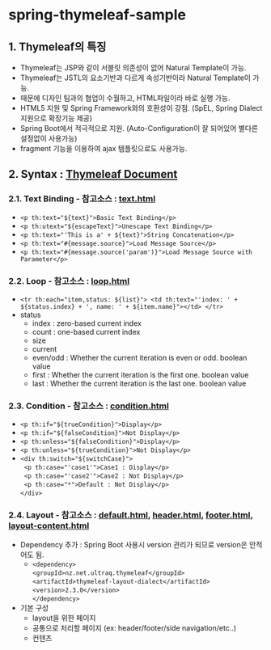 # spring-thymeleaf-sample 
## 1. Thymeleaf의 특징
- Thymeleaf는 JSP와 같이 서블릿 의존성이 없어 Natural Template이 가능.
- Thymeleaf는 JSTL의 요소기반과 다르게 속성기반이라 Natural Template이 가능.
- 때문에 디자인 팀과의 협업이 수월하고, HTML파일이라 바로 실행 가능.
- HTML5 지원 및 Spring Framework와의 호환성이 강점. (SpEL, Spring Dialect 지원으로 확장기능 제공)
- Spring Boot에서 적극적으로 지원. (Auto-Configuration이 잘 되어있어 별다른 설정없이 사용가능)
- fragment 기능을 이용하여 ajax 템플릿으로도 사용가능.
## 2. Syntax : [Thymeleaf Document](https://www.thymeleaf.org/doc/tutorials/3.0/usingthymeleaf.html)
### 2.1. Text Binding - 참고소스 : [text.html](https://github.com/libedi/spring-thymeleaf-sample/blob/master/demo-thymeleaf/src/main/resources/templates/text.html)
- `<p th:text="${text}">Basic Text Binding</p>`
- `<p th:utext="${escapeText}">Unescape Text Binding</p>`
- `<p th:text="'This is a' + ${text}">String Concatenation</p>`
- `<p th:text="#{message.source}">Load Message Source</p>`
- `<p th:text="#{message.source('param')}">Load Message Source with Parameter</p>`
### 2.2. Loop - 참고소스 : [loop.html](https://github.com/libedi/spring-thymeleaf-sample/blob/master/demo-thymeleaf/src/main/resources/templates/loop.html)
- `<tr th:each="item,status: ${list}"> <td th:text="'index: ' + ${status.index} + ', name: ' + ${item.name}"></td> </tr>`
- status
  - index : zero-based current index
  - count : one-based current index
  - size
  - current
  - even/odd : Whether the current iteration is even or odd. boolean value
  - first : Whether the current iteration is the first one. boolean value
  - last : Whether the current iteration is the last one. boolean value
### 2.3. Condition - 참고소스 : [condition.html](https://github.com/libedi/spring-thymeleaf-sample/blob/master/demo-thymeleaf/src/main/resources/templates/condition.html)
- `<p th:if="${trueCondition}">Display</p>`
- `<p th:if="${falseCondition}">Not Display</p>`
- `<p th:unless="${falseCondition}">Display</p>`
- `<p th:unless="${trueCondition}">Not Display</p>`
-
  `<div th:switch="${switchCase}">`  
  ` <p th:case="'case1'">Case1 : Display</p>`  
  ` <p th:case="'case2'">Case2 : Not Display</p>`  
  ` <p th:case="*">Default : Not Display</p>`  
  `</div>`
### 2.4. Layout - 참고소스 : [default.html](https://github.com/libedi/spring-thymeleaf-sample/blob/master/demo-thymeleaf/src/main/resources/templates/layout/default.html), [header.html](https://github.com/libedi/spring-thymeleaf-sample/blob/master/demo-thymeleaf/src/main/resources/templates/layout/header.html), [footer.html](https://github.com/libedi/spring-thymeleaf-sample/blob/master/demo-thymeleaf/src/main/resources/templates/layout/footer.html), [layout-content.html](https://github.com/libedi/spring-thymeleaf-sample/blob/master/demo-thymeleaf/src/main/resources/templates/layout-content.html)
- Dependency 추가 : Spring Boot 사용시 version 관리가 되므로 version은 안적어도 됨.
  - `<dependency>`  
		    `<groupId>nz.net.ultraq.thymeleaf</groupId>`  
		    `<artifactId>thymeleaf-layout-dialect</artifactId>`  
        `<version>2.3.0</version>`  
		`</dependency>`
- 기본 구성
  - layout을 위한 페이지
  - 공통으로 처리할 페이지 (ex: header/footer/side navigation/etc..)
  - 컨텐츠 
